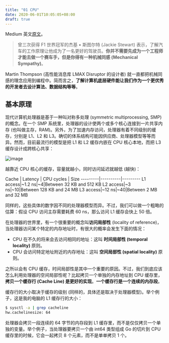 ```yaml
---
title: "01 CPU"
date: 2020-06-01T10:05:05+08:00
draft: true
---
```


Medium 英文[原文](https://medium.com/@teivah/go-and-cpu-caches-af5d32cc5592)。

> 曾三次获得 F1 世界冠军的杰基 • 斯图尔特 (Jackie Stewart) 表示，了解汽车的工作原理让他成为了一名更好的驾驶员。**你并不需要先成为一个工程师才能去做一个赛车手，但是你得有一种机械同感 (Mechanical Sympathy)**。

Martin Thompson (高性能消息库 LMAX Disruptor 的设计者) 就一直都把机械同感的理念应用到编程中。简而言之，**了解计算机底层硬件能让我们作为一个更优秀的开发者去设计算法、数据结构等等**。

## 基本原理

现代计算机处理器是基于一种叫对称多处理 (symmetric multiprocessing, SMP) 的概念。在一个 SMP 系统里，处理器的设计使两个或多个核心连接到一片共享内存 (也叫做主存，RAM)。另外，为了加速内存访问，处理器有着不同级别的缓存，分别是 L1、L2 和 L3。确切的体系结构可能因供应商、处理器模型等等而异。然而，目前最流行的模型是把 L1 和 L2 缓存内嵌在 CPU 核心本地，而把 L3 缓存设计成跨核心共享：

![image](/images/640.png)

越靠近 CPU 核心的缓存，容量就越小，同时访问延迟就越低 (越快)：

Cache | Latency | CPU cycles | Size
---------|----------|---------
L1 access|~1.2 ns|~4|Between 32 KB and 512 KB
L2 access|~3 ns|~10|Between 128 KB and 24 MB
L3 access|~12 ns|~40|Between 2 MB and 32 MB

同样的，这些具体的数字因不同的处理器模型而异。不过，我们可以做一个粗略的估算：假设 CPU 访问主存需要耗费 60 ns，那么访问 L1 缓存会快上 50 倍。

在处理器的世界里，有一个很重要的概念叫**访问局部性** (locality of reference)，当处理器访问某个特定的内存地址时，有很大的概率会发生下面的情况：

- CPU 在不久的将来会去访问相同的地址：这叫 **时间局部性 (temporal locality)** 原则。
- CPU 会访问特定地址附近的内存地址：这叫 **空间局部性 (spatial locality)** 原则。

之所以会有 CPU 缓存，时间局部性是其中一个重要的原因。不过，我们到底应该怎么利用处理器的空间局部性呢？比起拷贝一个单独的内存地址到 CPU 缓存里，**拷贝一个缓存行 (Cache Line) 是更好的实现**。**一个缓存行是一个连续的内存段**。

缓存行的大小取决于缓存的级别 (同样的，具体还是取决于处理器模型)。举个例子，这是我的电脑的 L1 缓存行的大小：

```bash
$ sysctl -a | grep cacheline
hw.cachelinesize: 64
```

处理器会拷贝一段连续的 64 字节的内存段到 L1 缓存里，而不是仅仅拷贝一个单独的变量。举个例子，当处理器要拷贝一个由 int64 类型组成 Go 的切片到 CPU 缓存里的时候，它会一起拷贝 8 个元素，而不是单单拷贝 1 个。
